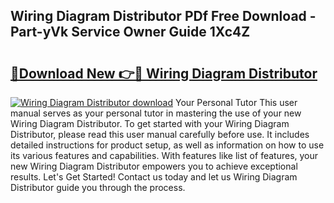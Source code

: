 ## Wiring Diagram Distributor PDf Free Download - Part-yVk Service Owner Guide 1Xc4Z

# <h2><a href="http://dficv4.blite.top/?on=Wiring+Diagram+Distributor">🔗Download New 👉🔴 Wiring Diagram Distributor</a></h2>

[![Wiring Diagram Distributor download](https://i.imgur.com/lujVjoI.png)](http://dficv4.blite.top/?on=Wiring+Diagram+Distributor)
Your Personal Tutor This user manual serves as your personal tutor in mastering the use of your new Wiring Diagram Distributor. To get started with your Wiring Diagram Distributor, please read this user manual carefully before use. It includes detailed instructions for product setup, as well as information on how to use its various features and capabilities. With features like list of features, your new Wiring Diagram Distributor empowers you to achieve exceptional results. Let's Get Started! Contact us today and let us Wiring Diagram Distributor guide you through the process.
